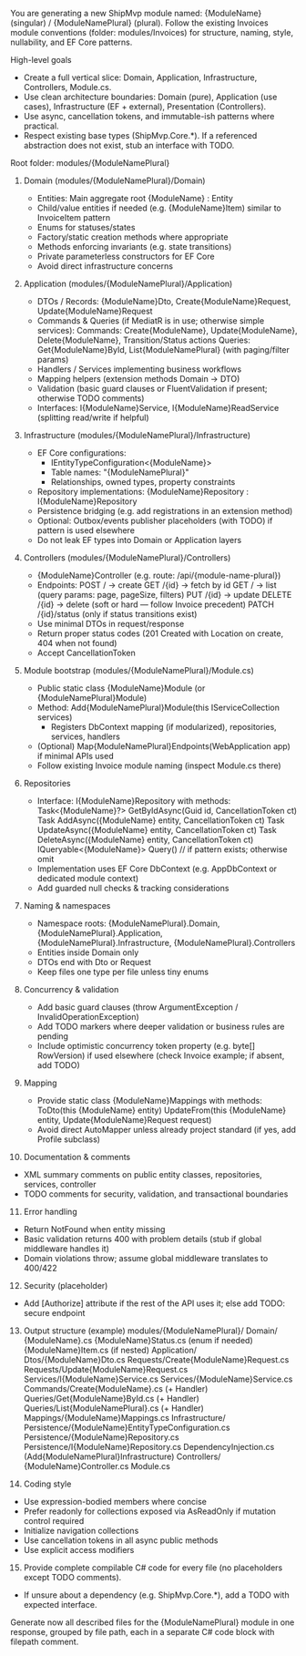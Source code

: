 You are generating a new ShipMvp module named: {ModuleName} (singular) / {ModuleNamePlural} (plural).
Follow the existing Invoices module conventions (folder: modules/Invoices) for structure, naming, style, nullability, and EF Core patterns.

High-level goals
- Create a full vertical slice: Domain, Application, Infrastructure, Controllers, Module.cs.
- Use clean architecture boundaries: Domain (pure), Application (use cases), Infrastructure (EF + external), Presentation (Controllers).
- Use async, cancellation tokens, and immutable-ish patterns where practical.
- Respect existing base types (ShipMvp.Core.*). If a referenced abstraction does not exist, stub an interface with TODO.

Root folder: modules/{ModuleNamePlural}

1. Domain (modules/{ModuleNamePlural}/Domain)
   - Entities: Main aggregate root {ModuleName} : Entity<Guid>
   - Child/value entities if needed (e.g. {ModuleName}Item) similar to InvoiceItem pattern
   - Enums for statuses/states
   - Factory/static creation methods where appropriate
   - Methods enforcing invariants (e.g. state transitions)
   - Private parameterless constructors for EF Core
   - Avoid direct infrastructure concerns

2. Application (modules/{ModuleNamePlural}/Application)
   - DTOs / Records: {ModuleName}Dto, Create{ModuleName}Request, Update{ModuleName}Request
   - Commands & Queries (if MediatR is in use; otherwise simple services):
       Commands: Create{ModuleName}, Update{ModuleName}, Delete{ModuleName}, Transition/Status actions
       Queries: Get{ModuleName}ById, List{ModuleNamePlural} (with paging/filter params)
   - Handlers / Services implementing business workflows
   - Mapping helpers (extension methods Domain → DTO)
   - Validation (basic guard clauses or FluentValidation if present; otherwise TODO comments)
   - Interfaces: I{ModuleName}Service, I{ModuleName}ReadService (splitting read/write if helpful)

3. Infrastructure (modules/{ModuleNamePlural}/Infrastructure)
   - EF Core configurations:
       - IEntityTypeConfiguration<{ModuleName}>
       - Table names: "{ModuleNamePlural}"
       - Relationships, owned types, property constraints
   - Repository implementations: {ModuleName}Repository : I{ModuleName}Repository
   - Persistence bridging (e.g. add registrations in an extension method)
   - Optional: Outbox/events publisher placeholders (with TODO) if pattern is used elsewhere
   - Do not leak EF types into Domain or Application layers

4. Controllers (modules/{ModuleNamePlural}/Controllers)
   - {ModuleName}Controller (e.g. route: /api/{module-name-plural})
   - Endpoints:
       POST / → create
       GET /{id} → fetch by id
       GET / → list (query params: page, pageSize, filters)
       PUT /{id} → update
       DELETE /{id} → delete (soft or hard — follow Invoice precedent)
       PATCH /{id}/status (only if status transitions exist)
   - Use minimal DTOs in request/response
   - Return proper status codes (201 Created with Location on create, 404 when not found)
   - Accept CancellationToken

5. Module bootstrap (modules/{ModuleNamePlural}/Module.cs)
   - Public static class {ModuleName}Module (or {ModuleNamePlural}Module)
   - Method: Add{ModuleNamePlural}Module(this IServiceCollection services)
       - Registers DbContext mapping (if modularized), repositories, services, handlers
   - (Optional) Map{ModuleNamePlural}Endpoints(WebApplication app) if minimal APIs used
   - Follow existing Invoice module naming (inspect Module.cs there)

6. Repositories
   - Interface: I{ModuleName}Repository with methods:
       Task<{ModuleName}?> GetByIdAsync(Guid id, CancellationToken ct)
       Task AddAsync({ModuleName} entity, CancellationToken ct)
       Task UpdateAsync({ModuleName} entity, CancellationToken ct)
       Task DeleteAsync({ModuleName} entity, CancellationToken ct)
       IQueryable<{ModuleName}> Query()  // if pattern exists; otherwise omit
   - Implementation uses EF Core DbContext (e.g. AppDbContext or dedicated module context)
   - Add guarded null checks & tracking considerations

7. Naming & namespaces
   - Namespace roots: {ModuleNamePlural}.Domain, {ModuleNamePlural}.Application, {ModuleNamePlural}.Infrastructure, {ModuleNamePlural}.Controllers
   - Entities inside Domain only
   - DTOs end with Dto or Request
   - Keep files one type per file unless tiny enums

8. Concurrency & validation
   - Add basic guard clauses (throw ArgumentException / InvalidOperationException)
   - Add TODO markers where deeper validation or business rules are pending
   - Include optimistic concurrency token property (e.g. byte[] RowVersion) if used elsewhere (check Invoice example; if absent, add TODO)

9. Mapping
   - Provide static class {ModuleName}Mappings with methods:
       ToDto(this {ModuleName} entity)
       UpdateFrom(this {ModuleName} entity, Update{ModuleName}Request request)
   - Avoid direct AutoMapper unless already project standard (if yes, add Profile subclass)

10. Documentation & comments
   - XML summary comments on public entity classes, repositories, services, controller
   - TODO comments for security, validation, and transactional boundaries

11. Error handling
   - Return NotFound when entity missing
   - Basic validation returns 400 with problem details (stub if global middleware handles it)
   - Domain violations throw; assume global middleware translates to 400/422

12. Security (placeholder)
   - Add [Authorize] attribute if the rest of the API uses it; else add TODO: secure endpoint

13. Output structure (example)
   modules/{ModuleNamePlural}/
     Domain/
       {ModuleName}.cs
       {ModuleName}Status.cs (enum if needed)
       {ModuleName}Item.cs (if nested)
     Application/
       Dtos/{ModuleName}Dto.cs
       Requests/Create{ModuleName}Request.cs
       Requests/Update{ModuleName}Request.cs
       Services/I{ModuleName}Service.cs
       Services/{ModuleName}Service.cs
       Commands/Create{ModuleName}.cs (+ Handler)
       Queries/Get{ModuleName}ById.cs (+ Handler)
       Queries/List{ModuleNamePlural}.cs (+ Handler)
       Mappings/{ModuleName}Mappings.cs
     Infrastructure/
       Persistence/{ModuleName}EntityTypeConfiguration.cs
       Persistence/{ModuleName}Repository.cs
       Persistence/I{ModuleName}Repository.cs
       DependencyInjection.cs (Add{ModuleNamePlural}Infrastructure)
     Controllers/
       {ModuleName}Controller.cs
     Module.cs

14. Coding style
   - Use expression-bodied members where concise
   - Prefer readonly for collections exposed via AsReadOnly if mutation control required
   - Initialize navigation collections
   - Use cancellation tokens in all async public methods
   - Use explicit access modifiers

15. Provide complete compilable C# code for every file (no placeholders except TODO comments).
   - If unsure about a dependency (e.g. ShipMvp.Core.*), add a TODO with expected interface.

Generate now all described files for the {ModuleNamePlural} module in one response, grouped by file path, each in a separate C# code block with filepath comment.